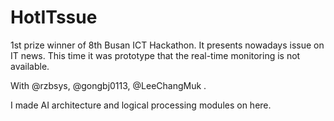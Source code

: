 # HotITssue
1st prize winner of 8th Busan ICT Hackathon. It presents nowadays issue on IT news.
This time it was prototype that the real-time monitoring is not available.

With @rzbsys, @gongbj0113, @LeeChangMuk .

I made AI architecture and logical processing modules on here. 
